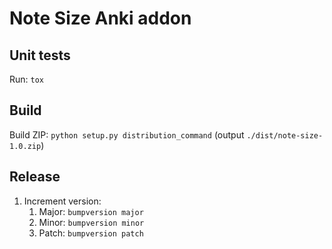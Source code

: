 # Note Size Anki addon

## Unit tests

Run: `tox`

## Build

Build ZIP: `python setup.py distribution_command` (output `./dist/note-size-1.0.zip`)

## Release
1. Increment version:
   1. Major: `bumpversion major`
   2. Minor: `bumpversion minor`
   3. Patch: `bumpversion patch`